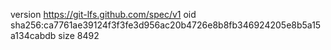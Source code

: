 version https://git-lfs.github.com/spec/v1
oid sha256:ca7761ae39124f3f3fe3d956ac20b4726e8b8fb346924205e8b5a15a134cabdb
size 8492
